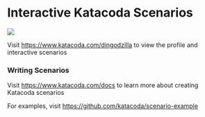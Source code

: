 # Interactive Katacoda Scenarios

[![](http://shields.katacoda.com/katacoda/dingodzilla/count.svg)](https://www.katacoda.com/dingodzilla "Get your profile on Katacoda.com")

Visit https://www.katacoda.com/dingodzilla to view the profile and interactive scenarios

### Writing Scenarios
Visit https://www.katacoda.com/docs to learn more about creating Katacoda scenarios

For examples, visit https://github.com/katacoda/scenario-example
